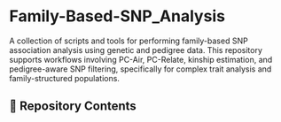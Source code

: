 # Family-Based-SNP_Analysis
A collection of scripts and tools for performing family-based SNP association analysis using genetic and pedigree data. This repository supports workflows involving PC-Air, PC-Relate, kinship estimation, and pedigree-aware SNP filtering, specifically for complex trait analysis and family-structured populations.

## 📂 Repository Contents


